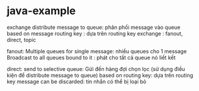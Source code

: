 # java-example



exchange distribute message to queue: phân phối message vào queue 
based on message routing key : dựa trên routing key
exchange : fanout, direct, topic
	
fanout: Multiple queues for single message: nhiều queues cho 1 message
        Broadcast to all queues bound to it : phát cho tất cả queue nó liết kết
	
direct: send to selective queue: Gửi đến hàng đợi chọn lọc (sử dụng điều kiện để distribute message to queue)
        based on routing key: dựa trên routing key
        message can be discarded:  tin nhắn có thể bị loại bỏ
